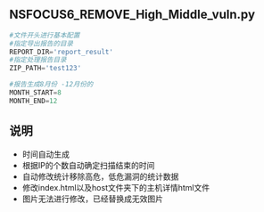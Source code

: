 
## NSFOCUS6_REMOVE_High_Middle_vuln.py

```python
#文件开头进行基本配置
#指定导出报告的目录
REPORT_DIR='report_result'
#指定处理报告目录
ZIP_PATH='test123'

#报告生成8月份 -12月份的
MONTH_START=8
MONTH_END=12
```

## 说明

- 时间自动生成
- 根据IP的个数自动确定扫描结束的时间
- 自动修改统计移除高危，低危漏洞的统计数据
- 修改index.html以及host文件夹下的主机详情html文件
- 图片无法进行修改，已经替换成无效图片


